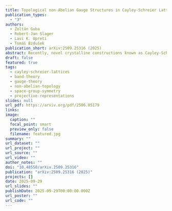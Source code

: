 ```yaml
---
title: Topological non-Abelian Gauge Structures in Cayley-Schreier Lattices
publication_types:
  - "3"
authors:
  - Zoltán Guba
  - Robert-Jan Slager
  - Lavi K. Upreti
  - Tomáš Bzdušek
publication_short: arXiv:2509.25316 (2025)
abstract: Recently, novel crystalline constructions known as Cayley-Schreier lattices have been suggested as a platform for realizing arbitrary gauge fields in synthetic crystals with real hopping amplitudes. We show that Cayley-Schreier lattices can naturally give rise to implementable lattice systems that incorporate non-Abelian gauge structures transforming into a space-group symmetry. We show that the symmetry sectors can, moreover, be interpreted as blocks of spin models that can effectively realize a wealth of different topological invariants in a single setup. We underpin these general results with concrete models and show how they can be implemented in current experimental platforms. Our work sets the stage for a systematic investigation of topological insulators and metals with non-Abelian gauge structures.
draft: false
featured: true
tags:
  - cayley-schreier-lattices
  - band-theory
  - gauge-theory
  - non-abelian-topology
  - space-group-symmetry
  - projective-representations
slides: null
url_pdf: https://arxiv.org/pdf/2506.05179
links:
image:
  caption: ""
  focal_point: smart
  preview_only: false
  filename: featured.jpg
summary: ""
url_dataset: ""
url_project: ""
url_source: ""
url_video: ""
author_notes: ""
doi: "10.48550/arXiv.2509.25316"
publication: "arXiv:2509.25316 (2025)"
projects: []
date: 2025-09-29
url_slides: ""
publishDate: 2025-09-29T00:00:00.000Z
url_poster: ""
url_code: ""
---
```

